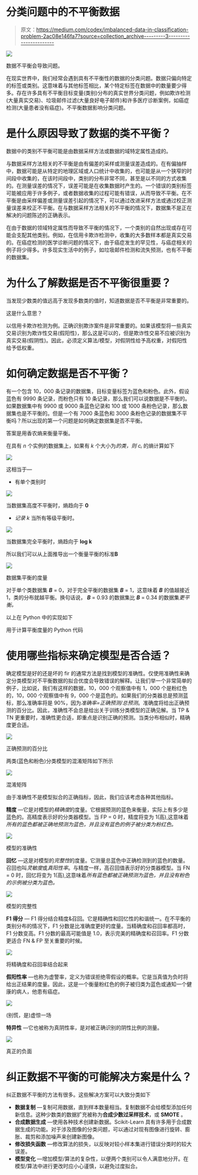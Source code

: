 # 分类问题中的不平衡数据

> 原文：<https://medium.com/codex/imbalanced-data-in-classification-problem-2ac08e146fa7?source=collection_archive---------3----------------------->

![](img/dab6fee84101d4f4e75db9ff7a2c56f5.png)

数据不平衡会导致问题。

在现实世界中，我们经常会遇到具有不平衡性的数据的分类问题。数据只偏向特定的标签或类别。这意味着与其他标签相比，某个特定标签在数据中的数量要少得多。存在许多具有不平衡目标变量(类别)分布的真实世界分类问题，例如欺诈检测(大量真实交易)、垃圾邮件过滤(大量良好电子邮件)和许多医疗诊断案例，如癌症检测(大量患者没有癌症)。不平衡数据影响分类问题。

# 是什么原因导致了数据的类不平衡？

数据中的类别不平衡可能是由数据采样方法或数据的域特定属性造成的。

与数据采样方法相关的不平衡是由有偏差的采样或测量误差造成的。在有偏抽样中，数据可能是从特定的地理区域或人口统计中收集的，也可能是从一个狭窄的时间段中收集的，在该时间段中，类别的分布非常不同，甚至是以不同的方式收集的。在测量误差的情况下，误差可能是在收集数据时产生的。一个错误的类别标签可能被应用于许多例子，或者数据收集的过程可能有错误，从而导致不平衡。在不平衡是由采样偏差或测量误差引起的情况下，可以通过改进采样方法或通过校正测量误差来校正不平衡。在与数据采样方法相关的不平衡的情况下，数据集不是正在解决的问题陈述的正确表示。

在由于数据的领域特定属性而导致不平衡的情况下，一个类别的自然出现或存在可能会支配其他类别。例如，在信用卡欺诈检测中，收集的大多数样本都是真实交易的。在癌症检测的医学诊断问题的情况下，由于癌症发生的罕见性，与癌症相关的例子将少得多。许多现实生活中的例子，如垃圾邮件检测和流失预测，也有不平衡的数据集。

# 为什么了解数据是否不平衡很重要？

当发现少数类的值远高于发现多数类的值时，知道数据是否不平衡是非常重要的。

这是什么意思？

以信用卡欺诈检测为例。正确识别欺诈案件是非常重要的。如果该模型将一些真实交易识别为欺诈性交易(假阳性)，那么这是可以的，但是欺诈性交易不应被识别为真实交易(假阴性)。因此，必须定义算法/模型，对假阴性给予高权重，对假阳性给予低权重。

# 如何确定数据是否不平衡？

有一个包含 10，000 条记录的数据集，目标变量标签为蓝色和粉色。此外，假设蓝色有 9990 条记录，而粉色只有 10 条记录，那么我们可以说数据是不平衡的。如果数据集中有 9900 或 9000 条蓝色记录和 100 或 1000 条粉色记录，那么数据集也是不平衡的。但是一个有 7000 条蓝色和 3000 条粉色记录的数据集不平衡吗？所以出现的第一个问题是如何确定数据集是否不平衡。

答案是用香农熵来衡量平衡。

在具有 *n* 个实例的数据集上，如果有 *k* 个大小为*的类，则 cᵢ* 的熵计算如下

![](img/d7c62922715c74cfe97612112234b6c4.png)

这相当于—

*   有单个类别时

![](img/e52ea38ec4e1ee4505baad454f1872cb.png)

当数据集高度不平衡时，熵趋向于 **0**

*   *记录 k* 当所有等级平衡时。

![](img/de63cea6a5ee71f7ca0eb37232c58b07.png)

当数据集完全平衡时，熵趋向于 **log k**

所以我们可以从上面推导出一个衡量平衡的标准**B**

![](img/2239768dc11a164c11ba8d471928805c.png)

数据集平衡的度量

对于单个类数据集 ***B*** = 0，对于完全平衡的数据集 ***B*** = 1，这意味着 ***B*** 的值越接近 1，类的分布就越平衡。换句话说， ***B*** = 0.93 的数据集比 ***B*** = 0.34 的数据集*更平衡。*

以上在 Python 中的实现如下

用于计算平衡度量的 Python 代码

# 使用哪些指标来确定模型是否合适？

确定模型是好的还是坏的 fir 的通常方法是找到模型的准确性。仅使用准确性来确定分类模型对不平衡数据的拟合优度会导致错误的解释。让我们举一个非常简单的例子，比如说，我们有这样的数据，10，000 个观察值中有 1，000 个是粉红色的，10，000 个观察值中有 9，000 个是蓝色的。如果我们的分类器总是预测蓝标，那么准确率将是 90%，因为*准确率=正确预测/总预测*。准确度将给出正确预测的百分比。因此，准确性不会总是给出关于训练分类模型的正确见解。当 TP & TN 更重要时，准确性更合适，即重点是识别正确的预测。当类分布相似时，精确度更合适。

![](img/359a3db2d8dbb056b67cc9c61bf7c42c.png)

正确预测的百分比

两类(蓝色和粉色)分类模型的混淆矩阵如下所示

![](img/2716a296676210a49169c869c10e05d6.png)

混淆矩阵

由于准确性不是模型拟合的正确指标，因此，我们应该考虑各种其他指标。

**精度** —它是对模型的*精确度*的度量。它根据预测的蓝色来衡量，实际上有多少是蓝色的。高精度表示好的分类器模型。当 FP = 0 时，精度将变为 1(高),这意味着*所有的蓝色都被正确地预测为蓝色，并且没有蓝色的例子被分类为粉红色。*

![](img/a13e16d46fa5d1d2f1445df7e9453763.png)

模型的准确性

**回忆** —这是对模型的*完整性*的度量。它测量总蓝色中正确检测到的蓝色的数量。召回也叫*灵敏度*或*真阳性率*。与精度一样，高召回值表示好的分类器模型。当 FN = 0 时，回忆将变为 1(高),这意味着*所有蓝色都被正确预测为蓝色，并且没有粉色的示例被分类为蓝色。*

![](img/b2bac20df30fbb5f1e0c228349048fbb.png)

模型的完整性

**F1 得分** — F1 得分结合精度&召回。它是精确性和回忆性的和谐统一。在不平衡的类别分布的情况下，F1 分数是比准确度更好的度量。当精确度和召回率都高时，F1 分数变高。F1 分数的最高可能值是 1.0，表示完美的精确度和召回率。F1 分数更适合 FN & FP 至关重要的时候。

![](img/b3bff588a516bec90839124c95030aef.png)

将精确度和召回率结合起来

**假阳性率** —也称为虚警率，定义为错误拒绝零假设的概率。它是当真值为负时将给出正结果的度量。因此，这是一个衡量粉红色的例子被归类为蓝色或通知一个健康的病人，他患有癌症。

![](img/a5f234290f57afd27320d9629ce32d35.png)

(别慌，是)虚惊一场

**特异性** —它也被称为真阴性率，是对被正确识别的阴性比例的测量。

![](img/7953366efc63cb59753d677b94ef22d7.png)

真正的负面

# 纠正数据不平衡的可能解决方案是什么？

纠正数据不平衡的方法有很多。这些解决方案可以大致分类如下

*   **数据复制** —复制可用数据，直到样本数量相当。复制数据不会给模型添加任何新信息。这种少数类的数据扩充被称为**合成少数过采样技术**，或 **SMOTE** 。
*   **合成数据生成** —使用各种技术创建新数据。Scikit-Learn 具有许多用于合成数据生成的功能。对于涉及图像的分类问题，可以通过对现有图像进行旋转、膨胀、裁剪和添加噪声来创建新图像。
*   **修改损失函数** —修改算法的损失，以反映对较小样本集进行错误分类时的较大误差。
*   **模型变化** —增加模型/算法的复杂性，以便两个类别可以令人满意地分开。在模型/算法中进行更改时应小心谨慎，以避免过度拟合。